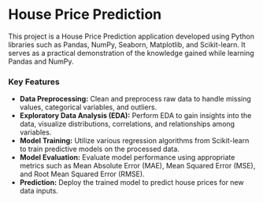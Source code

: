 
# House Price Prediction

This project is a House Price Prediction application developed using Python libraries such as Pandas, NumPy, Seaborn, Matplotlib, and Scikit-learn. It serves as a practical demonstration of the knowledge gained while learning Pandas and NumPy.

### Key Features

- **Data Preprocessing:** Clean and preprocess raw data to handle missing values, categorical variables, and outliers.
- **Exploratory Data Analysis (EDA):** Perform EDA to gain insights into the data, visualize distributions, correlations, and relationships among variables.
- **Model Training:** Utilize various regression algorithms from Scikit-learn to train predictive models on the processed data.
- **Model Evaluation:** Evaluate model performance using appropriate metrics such as Mean Absolute Error (MAE), Mean Squared Error (MSE), and Root Mean Squared Error (RMSE).
- **Prediction:** Deploy the trained model to predict house prices for new data inputs.

